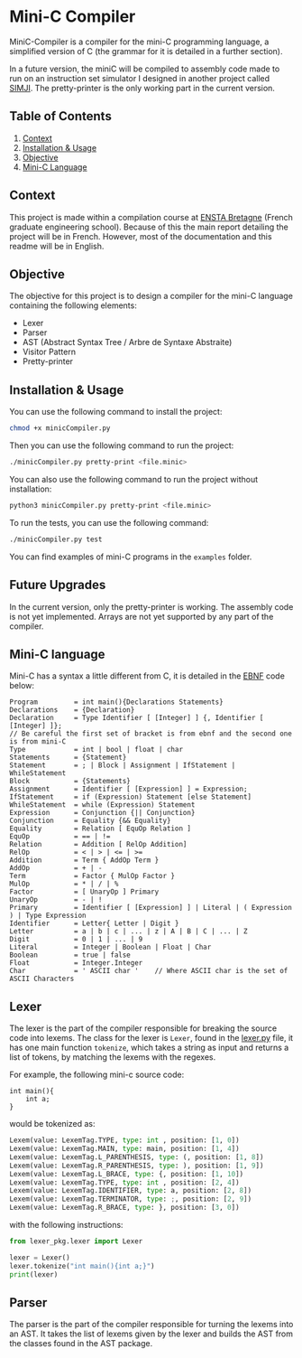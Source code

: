 # Mini-C Compiler

MiniC-Compiler is a compiler for the mini-C programming language, a simplified version of C (the grammar for it is
detailed in a further section). 

In a future version, the miniC will be compiled to assembly code made to run on an instruction set simulator I designed in
another project called [SIMJI](https://github.com/CorentinGoet/SIMJI). The pretty-printer is the only working part in
the current version.

## Table of Contents
1. [Context](#context)
2. [Installation & Usage](#installation--usage)
3. [Objective](#objective)
4. [Mini-C Language](#mini-c-language)

## Context
This project is made within a compilation course at [ENSTA Bretagne](https://www.ensta-bretagne.fr/fr) (French graduate
engineering school). Because of this the main report detailing the project will be in French. However, most of the
documentation and this readme will be in English.

## Objective

The objective for this project is to design a compiler for the mini-C language containing the following elements:
- Lexer
- Parser
- AST (Abstract Syntax Tree / Arbre de Syntaxe Abstraite)
- Visitor Pattern
- Pretty-printer

## Installation & Usage

You can use the following command to install the project:

```bash
chmod +x minicCompiler.py
```

Then you can use the following command to run the project:

```bash
./minicCompiler.py pretty-print <file.minic>
```

You can also use the following command to run the project without installation:

```bash
python3 minicCompiler.py pretty-print <file.minic>
```

To run the tests, you can use the following command:

```bash
./minicCompiler.py test
```

You can find examples of mini-C programs in the `examples` folder.

## Future Upgrades

In the current version, only the pretty-printer is working. The assembly code is not yet implemented.
Arrays are not yet supported by any part of the compiler.


## Mini-C language
Mini-C has a syntax a little different from C, it is detailed in the 
[EBNF](https://wikipedia.org/wiki/Extended_Backus-Naur_Form) code below:
```ebnf
Program         = int main(){Declarations Statements}
Declarations    = {Declaration}
Declaration     = Type Identifier [ [Integer] ] {, Identifier [ [Integer] ]}; 
// Be careful the first set of bracket is from ebnf and the second one is from mini-C
Type            = int | bool | float | char
Statements      = {Statement}
Statement       = ; | Block | Assignment | IfStatement | WhileStatement
Block           = {Statements}
Assignment      = Identifier [ [Expression] ] = Expression;
IfStatement     = if (Expression) Statement [else Statement]
WhileStatement  = while (Expression) Statement
Expression      = Conjunction {|| Conjunction}
Conjunction     = Equality {&& Equality}
Equality        = Relation [ EquOp Relation ]
EquOp           = == | !=
Relation        = Addition [ RelOp Addition]
RelOp           = < | > | <= | >=
Addition        = Term { AddOp Term }
AddOp           = + | -
Term            = Factor { MulOp Factor }
MulOp           = * | / | %
Factor          = [ UnaryOp ] Primary
UnaryOp         = - | !
Primary         = Identifier [ [Expression] ] | Literal | ( Expression ) | Type Expression
Identifier      = Letter{ Letter | Digit }
Letter          = a | b | c | ... | z | A | B | C | ... | Z
Digit           = 0 | 1 | ... | 9
Literal         = Integer | Boolean | Float | Char
Boolean         = true | false
Float           = Integer.Integer
Char            = ' ASCII char '    // Where ASCII char is the set of ASCII Characters
```

## Lexer
The lexer is the part of the compiler responsible for breaking the source code into lexems.
The class for the lexer is `Lexer`, found in the [lexer.py](/lexer_pkg/lexer.py) file, it has one main function `tokenize`, which
takes a string as input and returns a list of tokens, by matching the lexems with the regexes.

For example, the following mini-c source code:
```mini-c
int main(){
    int a;
}
```
would be tokenized as:
```python
Lexem(value: LexemTag.TYPE, type: int , position: [1, 0])
Lexem(value: LexemTag.MAIN, type: main, position: [1, 4])
Lexem(value: LexemTag.L_PARENTHESIS, type: (, position: [1, 8])
Lexem(value: LexemTag.R_PARENTHESIS, type: ), position: [1, 9])
Lexem(value: LexemTag.L_BRACE, type: {, position: [1, 10])
Lexem(value: LexemTag.TYPE, type: int , position: [2, 4])
Lexem(value: LexemTag.IDENTIFIER, type: a, position: [2, 8])
Lexem(value: LexemTag.TERMINATOR, type: ;, position: [2, 9])
Lexem(value: LexemTag.R_BRACE, type: }, position: [3, 0])
```

with the following instructions:

```python
from lexer_pkg.lexer import Lexer

lexer = Lexer()
lexer.tokenize("int main(){int a;}")
print(lexer)
```

## Parser
The parser is the part of the compiler responsible for turning the lexems into an AST.
It takes the list of lexems given by the lexer and builds the AST from the classes found in the AST package.


